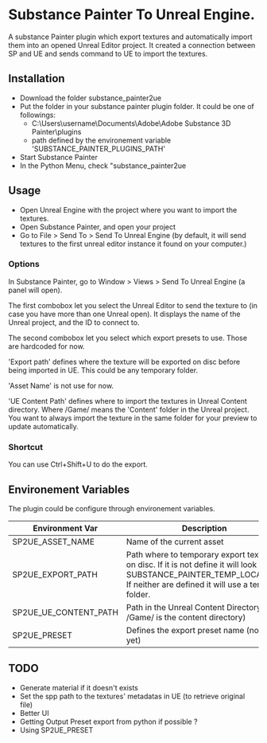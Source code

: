 # Substance Painter To Unreal Engine.

A substance Painter plugin which export textures and automatically import them into an 
opened Unreal Editor project. 
It created a connection between SP and UE and sends command to UE to import the textures.

## Installation
- Download the folder substance_painter2ue
- Put the folder in your substance painter plugin folder. It could be one of followings:
    - C:\Users\username\Documents\Adobe\Adobe Substance 3D Painter\plugins
    - path defined by the environement variable 'SUBSTANCE_PAINTER_PLUGINS_PATH'
- Start Substance Painter
- In the Python Menu, check "substance_painter2ue

## Usage
- Open Unreal Engine with the project where you want to import the textures.
- Open Substance Painter, and open your project
- Go to File > Send To > Send To Unreal Engine
(by default, it will send textures to the first unreal editor instance it found on your
computer.)

### Options
In Substance Painter, go to Window > Views > Send To Unreal Engine (a panel will open).

The first combobox let you select the Unreal Editor to send the texture to (in case you 
have more than one Unreal open). It displays the name of the Unreal project, and the ID to
connect to.

The second combobox let you select which export presets to use. Those are hardcoded for now.

'Export path' defines where the texture will be exported on disc before being imported in UE.
This could be any temporary folder. 

'Asset Name' is not use for now.

'UE Content Path' defines where to import the textures in Unreal Content directory. 
Where /Game/ means the 'Content' folder in the Unreal project. You want to always import
the texture in the same folder for your preview to update automatically. 

### Shortcut
You can use Ctrl+Shift+U to do the export.

## Environement Variables
The plugin could be configure through environement variables. 

| Environment Var| Description |
|--|--|
| SP2UE_ASSET_NAME | Name of the current asset |
| SP2UE_EXPORT_PATH| Path where to temporary export textures on disc. If it is not define it will look for SUBSTANCE_PAINTER_TEMP_LOCATION. If neither are defined it will use a temp folder. |
| SP2UE_UE_CONTENT_PATH| Path in the Unreal Content Directory. (ie /Game/ is the content directory) |
| SP2UE_PRESET| Defines the export preset name (not used yet) |

## TODO
- Generate material if it doesn't exists
- Set the spp path to the textures' metadatas in UE (to retrieve original file)
- Better UI
- Getting Output Preset export from python if possible ?
- Using SP2UE_PRESET